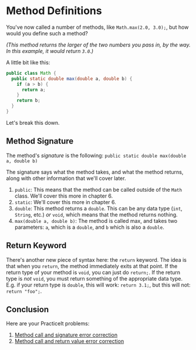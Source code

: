 # Method Definitions
You've now called a number of methods, like `Math.max(2.0, 3.0);`, but how would
you define such a method?

_(This method returns the larger of the two numbers you pass in, by the way. In this example, it would return `3.0`.)_

A little bit like this:

```java
public class Math {
  public static double max(double a, double b) {
    if (a > b) {
      return a;
    }
    return b;
  }
}
```

Let's break this down.

## Method Signature
The method's _signature_ is the following:
`public static double max(double a, double b)`

The signature says what the method takes, and what the method returns, along
with other information that we'll cover later.
 1. `public`: This means that the method can be called outside of the `Math`
    class. We'll cover this more in chapter 6.
 2. `static`: We'll cover this more in chapter 6.
 3. `double`: This method returns a `double`. This can be any data type (`int`,
    `String`, etc.) _or_ `void`, which means that the method returns nothing.
 4. `max(double a, double b)`: The method is called max, and takes two
    parameters: `a`, which is a `double`, and `b` which is also a `double`.

## Return Keyword
There's another new piece of syntax here: the `return` keyword. The idea is that
when you `return`, the method immediately exits at that point. If the return
type of your method is `void`, you can just do `return;`. If the return type is
_not_ `void`, you must return something of the appropriate data type. E.g. if
your return type is `double`, this will work: `return 3.1;`, but this will not:
`return "foo";`.

<!-- TODO: method overloading? -->

## Conclusion
Here are your PracticeIt problems:
 1. [Method call and signature error correction](https://practiceit.cs.washington.edu/problem/view/bjp4/chapter3/s3-Oops3-errors)
 2. [Method call and return value error correction](https://practiceit.cs.washington.edu/problem/view/bjp4/chapter3/s12%2DTemperature%2Derrors)
